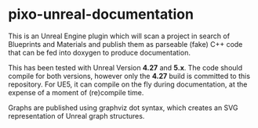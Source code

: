 # pixo-unreal-documentation

This is an Unreal Engine plugin which will scan a project in search of Blueprints and Materials and publish them as parseable (fake) C++ code that can be fed into doxygen to produce documentation.

This has been tested with Unreal Version **4.27** and **5.x**.  The code should compile for both versions, however only the **4.27** build is committed to this repository.  For UE5, it can compile on the fly during documentation, at the expense of a moment of (re)compile time.

Graphs are published using graphviz dot syntax, which creates an SVG representation of Unreal graph structures.




